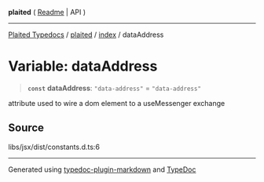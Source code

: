 **plaited** ( [Readme](../../README.md) \| API )

***

[Plaited Typedocs](../../../modules.md) / [plaited](../../modules.md) / [index](../README.md) / dataAddress

# Variable: dataAddress

> **`const`** **dataAddress**: `"data-address"` = `"data-address"`

attribute used to wire a dom element to a useMessenger exchange

## Source

libs/jsx/dist/constants.d.ts:6

***

Generated using [typedoc-plugin-markdown](https://www.npmjs.com/package/typedoc-plugin-markdown) and [TypeDoc](https://typedoc.org/)
